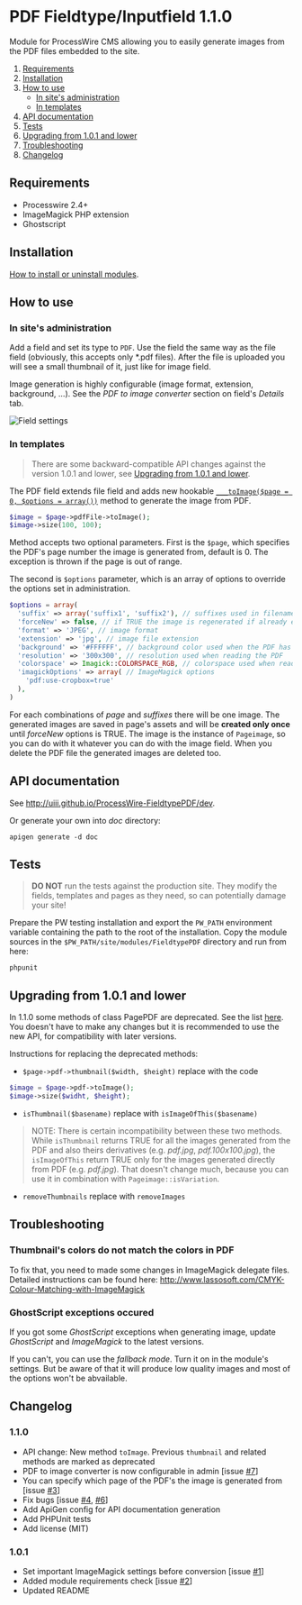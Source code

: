 # PDF Fieldtype/Inputfield 1.1.0

Module for ProcessWire CMS allowing you to easily generate images from the PDF files embedded to the site.

1. [Requirements](#requirements)
2. [Installation](#installation)
3. [How to use](#how-to-use)
	- [In site's administration](#in-sites-administration)
	- [In templates](#in-templates)
4. [API documentation](#api-documentation)
5. [Tests](#tests)
6. [Upgrading from 1.0.1 and lower](#upgrading-from-101-and-lower)
7. [Troubleshooting](#troubleshooting)
8. [Changelog](#changelog)

## Requirements

- Processwire 2.4+
- ImageMagick PHP extension
- Ghostscript

## Installation

[How to install or uninstall modules](http://modules.processwire.com/install-uninstall/).

## How to use

### In site's administration

Add a field and set its type to `PDF`.
Use the field the same way as the file field (obviously, this accepts only \*.pdf files).
After the file is uploaded you will see a small thumbnail of it, just like for image field.

Image generation is highly configurable (image format, extension, background, ...). See the *PDF to image converter* section on field's *Details* tab.

![Field settings](http://i.imgbox.com/xP1dt37q)

### In templates

> There are some backward-compatible API changes against the version 1.0.1 and lower, see [Upgrading from 1.0.1 and lower](#upgrading-from-101-and-lower).

The PDF field extends file field and adds new hookable [`___toImage($page = 0, $options = array())`](http://uiii.github.io/ProcessWire-FieldtypePDF/dev/class-FieldtypePDF.PagePDF.html#____toImage) method to generate the image from PDF.

```php
$image = $page->pdfFile->toImage();
$image->size(100, 100);
```
Method accepts two optional parameters. First is the `$page`, which specifies the PDF's page number the image is generated from, default is 0. The exception is thrown if the page is out of range.

The second is `$options` parameter, which is an array of options to override the options set in administration.
```php
$options = array(
  'suffix' => array('suffix1', 'suffix2'), // suffixes used in filename
  'forceNew' => false, // if TRUE the image is regenerated if already exists
  'format' => 'JPEG', // image format
  'extension' => 'jpg', // image file extension
  'background' => '#FFFFFF', // background color used when the PDF has transparent background
  'resolution' => '300x300', // resolution used when reading the PDF
  'colorspace' => Imagick::COLORSPACE_RGB, // colorspace used when reading the PDF
  'imagickOptions' => array( // ImageMagick options
    'pdf:use-cropbox=true'
  ),
)
```

For each combinations of *page* and *suffixes* there will be one image. The generated images are saved in page's assets and will be **created only once** until *forceNew* options is TRUE. The image is the instance of `Pageimage`, so you can do with it whatever you can do with the image field. When you delete the PDF file the generated images are deleted too.

## API documentation

See http://uiii.github.io/ProcessWire-FieldtypePDF/dev. 

Or generate your own into *doc* directory:
```
apigen generate -d doc
```

## Tests

> **DO NOT** run the tests against the production site. They modify the fields, templates and pages as they need, so can potentially damage your site!

Prepare the PW testing installation and export the `PW_PATH` environment variable containing the path to the root of the installation. Copy the module sources in the `$PW_PATH/site/modules/FieldtypePDF` directory and run from here:
```
phpunit
```

## Upgrading from 1.0.1 and lower

In 1.1.0 some methods of class PagePDF are deprecated. See the list [here](http://uiii.github.io/ProcessWire-FieldtypePDF/dev/deprecated.html). You doesn't have to make any changes but it is recommended to use the new API, for compatibility with later versions.

Instructions for replacing the deprecated methods:

- `$page->pdf->thumbnail($width, $height)` replace with the code

```php
$image = $page->pdf->toImage();
$image->size($widht, $height);
```

- `isThumbnail($basename)` replace with `isImageOfThis($basename)`

> NOTE: There is certain incompatibility between these two methods. While `isThumbnail` returns TRUE for all the images generated from the PDF and also theirs derivatives (e.g. *pdf.jpg*, *pdf.100x100.jpg*), the `isImageOfThis` return TRUE only for the images generated directly from PDF (e.g. *pdf.jpg*). That doesn't change much, because you can use it in combination with `Pageimage::isVariation`.

- `removeThumbnails` replace with `removeImages`

## Troubleshooting

### Thumbnail's colors do not match the colors in PDF

To fix that, you need to made some changes in ImageMagick delegate files. Detailed instructions can be found here: http://www.lassosoft.com/CMYK-Colour-Matching-with-ImageMagick

### GhostScript exceptions occured

If you got some *GhostScript* exceptions when generating image, update *GhostScript* and *ImageMagick* to the latest versions. 

If you can't, you can use the *fallback mode*. Turn it on in the module's settings. But be aware of that it will produce low quality images and most of the options won't be abvailable.

## Changelog

### 1.1.0

- API change: New method `toImage`. Previous `thumbnail` and related methods are marked as deprecated
- PDF to image converter is now configurable in admin [issue [#7](https://github.com/uiii/ProcessWire-FieldtypePDF/issues/7)]
- You can specify which page of the PDF's the image is generated from [issue [#3](https://github.com/uiii/ProcessWire-FieldtypePDF/issues/3)]
- Fix bugs [issue [#4](https://github.com/uiii/ProcessWire-FieldtypePDF/issues/4), [#6](https://github.com/uiii/ProcessWire-FieldtypePDF/issues/6)]
- Add ApiGen config for API documentation generation
- Add PHPUnit tests
- Add license (MIT)

### 1.0.1

- Set important ImageMagick settings before conversion  [issue [#1](https://github.com/uiii/ProcessWire-FieldtypePDF/issues/1)]
- Added module requirements check [issue [#2](https://github.com/uiii/ProcessWire-FieldtypePDF/issues/2)]
- Updated README
